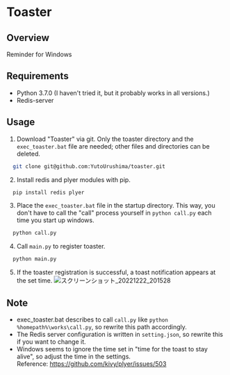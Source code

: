 # Toaster

## Overview

Reminder for Windows

## Requirements

- Python 3.7.0 (I haven't tried it, but it probably works in all versions.)
- Redis-server

## Usage

1. Download "Toaster" via git. Only the toaster directory and the `exec_toaster.bat` file are needed; other files and directories can be deleted.

```bash
  git clone git@github.com:YutoUrushima/toaster.git
```

2. Install redis and plyer modules with pip.

```bash
  pip install redis plyer
```

3. Place the `exec_toaster.bat` file in the startup directory. This way, you don't have to call the "call" process yourself in `python call.py` each time you start up windows.

```bash
  python call.py
```

4. Call `main.py` to register toaster.

```bash
  python main.py
```

5. If the toaster registration is successful, a toast notification appears at the set time.
![スクリーンショット_20221222_201528](https://user-images.githubusercontent.com/56684832/211191421-ee8b3229-36d3-478b-81e5-97c5ecbb5409.png)

## Note

- exec_toaster.bat describes to call `call.py` like `python %homepath%\works\call.py`, so rewrite this path accordingly.
- The Redis server configuration is written in `setting.json`, so rewrite this if you want to change it.
- Windows seems to ignore the time set in "time for the toast to stay alive", so adjust the time in the settings.<br/>
   Reference: https://github.com/kivy/plyer/issues/503
